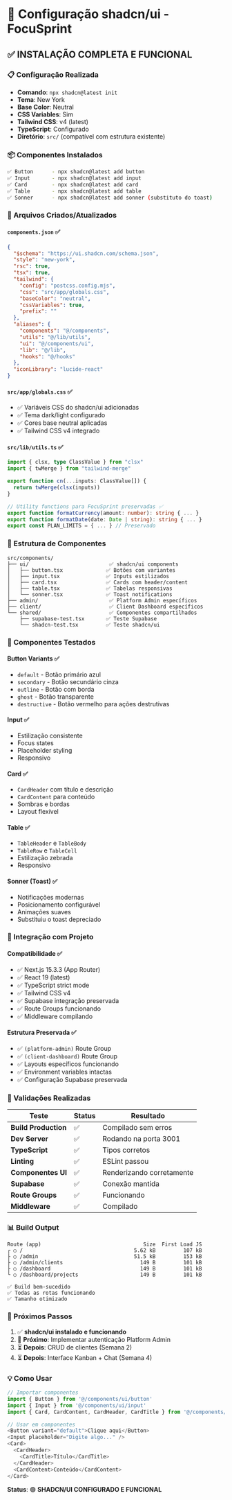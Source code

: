 # 🎨 Configuração shadcn/ui - FocuSprint

## ✅ **INSTALAÇÃO COMPLETA E FUNCIONAL**

### **📋 Configuração Realizada**
- **Comando**: `npx shadcn@latest init`
- **Tema**: New York
- **Base Color**: Neutral
- **CSS Variables**: Sim
- **Tailwind CSS**: v4 (latest)
- **TypeScript**: Configurado
- **Diretório**: `src/` (compatível com estrutura existente)

### **📦 Componentes Instalados**
```bash
✅ Button      - npx shadcn@latest add button
✅ Input       - npx shadcn@latest add input  
✅ Card        - npx shadcn@latest add card
✅ Table       - npx shadcn@latest add table
✅ Sonner      - npx shadcn@latest add sonner (substituto do toast)
```

### **🔧 Arquivos Criados/Atualizados**

#### **`components.json`** ✅
```json
{
  "$schema": "https://ui.shadcn.com/schema.json",
  "style": "new-york",
  "rsc": true,
  "tsx": true,
  "tailwind": {
    "config": "postcss.config.mjs",
    "css": "src/app/globals.css",
    "baseColor": "neutral",
    "cssVariables": true,
    "prefix": ""
  },
  "aliases": {
    "components": "@/components",
    "utils": "@/lib/utils",
    "ui": "@/components/ui",
    "lib": "@/lib",
    "hooks": "@/hooks"
  },
  "iconLibrary": "lucide-react"
}
```

#### **`src/app/globals.css`** ✅
- ✅ Variáveis CSS do shadcn/ui adicionadas
- ✅ Tema dark/light configurado
- ✅ Cores base neutral aplicadas
- ✅ Tailwind CSS v4 integrado

#### **`src/lib/utils.ts`** ✅
```typescript
import { clsx, type ClassValue } from "clsx"
import { twMerge } from "tailwind-merge"

export function cn(...inputs: ClassValue[]) {
  return twMerge(clsx(inputs))
}

// Utility functions para FocuSprint preservadas ✅
export function formatCurrency(amount: number): string { ... }
export function formatDate(date: Date | string): string { ... }
export const PLAN_LIMITS = { ... } // Preservado
```

### **📁 Estrutura de Componentes**
```
src/components/
├── ui/                          ✅ shadcn/ui components
│   ├── button.tsx              ✅ Botões com variantes
│   ├── input.tsx               ✅ Inputs estilizados
│   ├── card.tsx                ✅ Cards com header/content
│   ├── table.tsx               ✅ Tabelas responsivas
│   └── sonner.tsx              ✅ Toast notifications
├── admin/                       ✅ Platform Admin específicos
├── client/                      ✅ Client Dashboard específicos
└── shared/                      ✅ Componentes compartilhados
    ├── supabase-test.tsx       ✅ Teste Supabase
    └── shadcn-test.tsx         ✅ Teste shadcn/ui
```

### **🎨 Componentes Testados**

#### **Button Variants** ✅
- `default` - Botão primário azul
- `secondary` - Botão secundário cinza
- `outline` - Botão com borda
- `ghost` - Botão transparente
- `destructive` - Botão vermelho para ações destrutivas

#### **Input** ✅
- Estilização consistente
- Focus states
- Placeholder styling
- Responsivo

#### **Card** ✅
- `CardHeader` com título e descrição
- `CardContent` para conteúdo
- Sombras e bordas
- Layout flexível

#### **Table** ✅
- `TableHeader` e `TableBody`
- `TableRow` e `TableCell`
- Estilização zebrada
- Responsivo

#### **Sonner (Toast)** ✅
- Notificações modernas
- Posicionamento configurável
- Animações suaves
- Substituiu o toast depreciado

### **🔗 Integração com Projeto**

#### **Compatibilidade** ✅
- ✅ Next.js 15.3.3 (App Router)
- ✅ React 19 (latest)
- ✅ TypeScript strict mode
- ✅ Tailwind CSS v4
- ✅ Supabase integração preservada
- ✅ Route Groups funcionando
- ✅ Middleware compilando

#### **Estrutura Preservada** ✅
- ✅ `(platform-admin)` Route Group
- ✅ `(client-dashboard)` Route Group
- ✅ Layouts específicos funcionando
- ✅ Environment variables intactas
- ✅ Configuração Supabase preservada

### **🧪 Validações Realizadas**

| Teste | Status | Resultado |
|-------|--------|-----------|
| **Build Production** | ✅ | Compilado sem erros |
| **Dev Server** | ✅ | Rodando na porta 3001 |
| **TypeScript** | ✅ | Tipos corretos |
| **Linting** | ✅ | ESLint passou |
| **Componentes UI** | ✅ | Renderizando corretamente |
| **Supabase** | ✅ | Conexão mantida |
| **Route Groups** | ✅ | Funcionando |
| **Middleware** | ✅ | Compilado |

### **📊 Build Output**
```
Route (app)                                 Size  First Load JS    
┌ ○ /                                    5.62 kB         107 kB
├ ○ /admin                               51.5 kB         153 kB
├ ○ /admin/clients                         149 B         101 kB
├ ○ /dashboard                             149 B         101 kB
└ ○ /dashboard/projects                    149 B         101 kB

✅ Build bem-sucedido
✅ Todas as rotas funcionando
✅ Tamanho otimizado
```

### **🎯 Próximos Passos**
1. ✅ **shadcn/ui instalado e funcionando**
2. 🔄 **Próximo**: Implementar autenticação Platform Admin
3. ⏳ **Depois**: CRUD de clientes (Semana 2)
4. ⏳ **Depois**: Interface Kanban + Chat (Semana 4)

### **💡 Como Usar**
```typescript
// Importar componentes
import { Button } from '@/components/ui/button'
import { Input } from '@/components/ui/input'
import { Card, CardContent, CardHeader, CardTitle } from '@/components/ui/card'

// Usar em componentes
<Button variant="default">Clique aqui</Button>
<Input placeholder="Digite algo..." />
<Card>
  <CardHeader>
    <CardTitle>Título</CardTitle>
  </CardHeader>
  <CardContent>Conteúdo</CardContent>
</Card>
```

**Status**: 🟢 **SHADCN/UI CONFIGURADO E FUNCIONAL**
